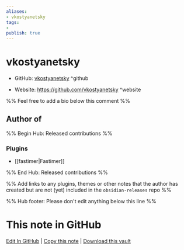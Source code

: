 ```yaml
---
aliases:
- vkostyanetsky
tags:
- 
publish: true
---
```


# vkostyanetsky

- GitHub: [vkostyanetsky](https://github.com/vkostyanetsky/) ^github
<!-- - Discord: `@` ^discord-->
- Website: <https://github.com/vkostyanetsky> ^website
<!-- - [[Publish sites|Publish site]]: <https://> ^publish-->

%% Feel free to add a bio below this comment %%


## Author of

%% Begin Hub: Released contributions %%
### Plugins
- [[fastimer|Fastimer]]

%% End Hub: Released contributions %%

%% Add links to any plugins, themes or other notes that the author has created but are not (yet) included in the `obsidian-releases` repo %%

<!--
### Unlisted plugins
-->

<!--
### Others
-->

<!--
## Sponsor this author
-->

<!-- - [[GitHub sponsors]]: [Sponsor @vkostyanetsky on GitHub Sponsors](https://github.com/sponsors/vkostyanetsky) ^github-sponsor-->
<!-- - [[Buy me a coffee]]: <https://> ^buy-me-a-coffee-->
<!-- - [[PayPal]]: <https://> ^paypal-->
<!-- - [[Patreon]]: <https://> ^patreon-->

<!--
## Follow this author
-->

<!-- - [[YouTube Channels|On YouTube]]: <https://> ^youtube-->
<!-- - Twitter: <https://> ^twitter-->
<!-- - ... -->

%% Hub footer: Please don't edit anything below this line %%

# This note in GitHub

<span class="git-footer">[Edit In GitHub](https://github.dev/obsidian-community/obsidian-hub/blob/main/01%20-%20Community/People/vkostyanetsky.md "git-hub-edit-note") | [Copy this note](https://raw.githubusercontent.com/obsidian-community/obsidian-hub/main/01%20-%20Community/People/vkostyanetsky.md "git-hub-copy-note") | [Download this vault](https://github.com/obsidian-community/obsidian-hub/archive/refs/heads/main.zip "git-hub-download-vault") </span>
